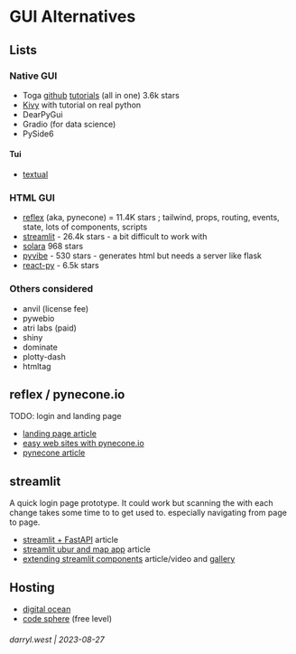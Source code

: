 # GUI Alternatives

## Lists

### Native GUI

* Toga [github](https://github.com/beeware/toga) [tutorials](https://toga.readthedocs.io/en/stable/) (all in one) 3.6k stars
* [Kivy](https://kivy.org/doc/stable/gettingstarted/intro.html) with tutorial on real python
* DearPyGui
* Gradio (for data science)
* PySide6

#### Tui

* [textual](https://textual.textualize.io/)

### HTML GUI

* [reflex](https://reflex.dev/) (aka, pynecone) = 11.4K stars ; tailwind, props, routing, events, state, lots of components, scripts
* [streamlit](https://streamlit.io) - 26.4k stars - a bit difficult to work with
* [solara](https://solara.dev/) 968 stars
* [pyvibe](https://www.pyvibe.com/) - 530 stars - generates html but needs a server like flask
* [react-py](https://reactpy.dev/) - 6.5k stars

### Others considered

* anvil (license fee)
* pywebio 
* atri labs (paid)
* shiny
* dominate
* plotty-dash
* htmltag

## reflex / pynecone.io

TODO: login and landing page

* [landing page article](https://medium.com/codesphere-cloud/building-landing-pages-in-vanilla-python-with-pynecone-in-codesphere-51acf8d630b4)
* [easy web sites with pynecone.io](https://medium.com/codingthesmartway-com-blog/building-web-apps-with-python-has-never-been-easier-get-started-with-pynecone-a9f60c1532c)
* [pynecone article](https://medium.com/python-in-plain-english/pondering-pythons-pynecone-41721ac067aa)

## streamlit

A quick login page prototype.  It could work but scanning the with each change takes some time to to get used to.  especially navigating from page to page.

* [streamlit + FastAPI](https://medium.com/codex/streamlit-fastapi-%EF%B8%8F-the-ingredients-you-need-for-your-next-data-science-recipe-ffbeb5f76a92) article
* [streamlit ubur and map app](https://medium.com/towards-data-science/streamlit-101-an-in-depth-introduction-fc8aad9492f2) article
* [extending streamlit components](https://medium.com/streamlit/introducing-streamlit-components-d73f2092ae30) article/video and [gallery](https://streamlit.io/components)

## Hosting

* [digital ocean](https://www.digitalocean.com/)
* [code sphere](https://codesphere.com/) (free level)


###### darryl.west | 2023-08-27
